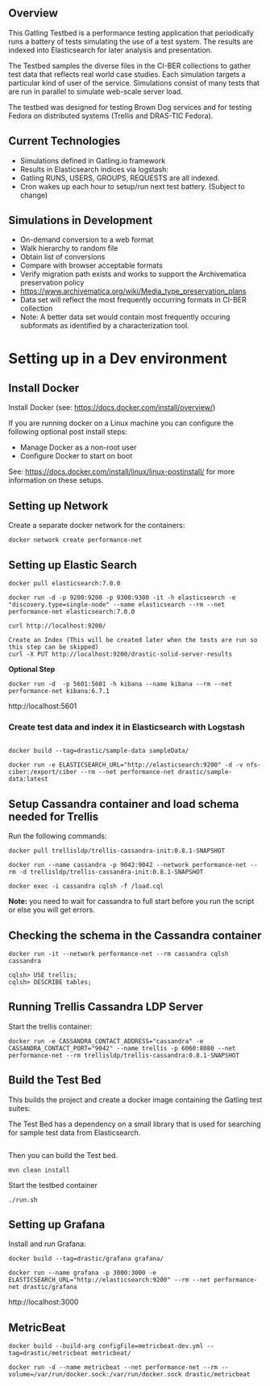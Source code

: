 ## Overview
This Gatling Testbed is a performance testing application that periodically runs a battery of tests simulating the use of a test system. The results are indexed into Elasticsearch for later analysis and presentation.

The Testbed samples the diverse files in the CI-BER collections to gather test data that reflects real world case studies. Each simulation targets a particular kind of user of the service. Simulations consist of many tests that are run in parallel to simulate web-scale server load.

The testbed was designed for testing Brown Dog services and for testing Fedora on distributed systems (Trellis and DRAS-TIC Fedora).

## Current Technologies
* Simulations defined in Gatling.io framework
* Results in Elasticsearch indices via logstash:
 * Gatling RUNS, USERS, GROUPS, REQUESTS are all indexed.
* Cron wakes up each hour to setup/run next test battery. (Subject to change)

## Simulations in Development
* On-demand conversion to a web format
 * Walk hierarchy to random file
 * Obtain list of conversions
 * Compare with browser acceptable formats
* Verify migration path exists and works to support the Archivematica preservation policy
 * https://www.archivematica.org/wiki/Media_type_preservation_plans
 * Data set will reflect the most frequently occurring formats in CI-BER collection
 * Note: A better data set would contain most frequently occuring subformats as identified by a characterization tool.


# Setting up in a Dev environment

## Install Docker
Install Docker (see: https://docs.docker.com/install/overview/)

If you are running docker on a Linux machine you can configure the following optional post install steps:
- Manage Docker as a non-root user
- Configure Docker to start on boot

See: https://docs.docker.com/install/linux/linux-postinstall/ for more information on these setups.

## Setting up Network

Create a separate docker network for the containers:
```shell
docker network create performance-net
```

## Setting up Elastic Search

```shell
docker pull elasticsearch:7.0.0

docker run -d -p 9200:9200 -p 9300:9300 -it -h elasticsearch -e "discovery.type=single-node" --name elasticsearch --rm --net performance-net elasticsearch:7.0.0

curl http://localhost:9200/

Create an Index (This will be created later when the tests are run so this step can be skipped)
curl -X PUT http://localhost:9200/drastic-solid-server-results
```

 
**Optional Step**

```shell
docker run -d  -p 5601:5601 -h kibana --name kibana --rm --net performance-net kibana:6.7.1
```

http://localhost:5601

### Create test data and index it in Elasticsearch with Logstash
```shell

docker build --tag=drastic/sample-data sampleData/

docker run -e ELASTICSEARCH_URL="http://elasticsearch:9200" -d -v nfs-ciber:/export/ciber --rm --net performance-net drastic/sample-data:latest
```

## Setup Cassandra container and load schema needed for Trellis
Run the following commands:

```shell
docker pull trellisldp/trellis-cassandra-init:0.8.1-SNAPSHOT

docker run --name cassandra -p 9042:9042 --network performance-net --rm -d trellisldp/trellis-cassandra-init:0.8.1-SNAPSHOT

docker exec -i cassandra cqlsh -f /load.cql
```
**Note:** you need to wait for cassandra to full start before you run the script or else you will get errors.

## Checking the schema in the Cassandra container

```shell
docker run -it --network performance-net --rm cassandra cqlsh cassandra

cqlsh> USE trellis;
cqlsh> DESCRIBE tables;

```

## Running Trellis Cassandra LDP Server

Start the trellis container:
```shell
docker run -e CASSANDRA_CONTACT_ADDRESS="cassandra" -e CASSANDRA_CONTACT_PORT="9042" --name trellis -p 6060:8080 --net performance-net --rm trellisldp/trellis-cassandra:0.8.1-SNAPSHOT
```


## Build the Test Bed

This builds the project and create a docker image containing the Gatling test suites:

The Test Bed has a dependency on a small library that is used for searching for sample test data from Elasticsearch.

```shell

```
Then you can build the Test bed.

```shell
mvn clean install
```

Start the testbed container
```shell
./run.sh
```

## Setting up Grafana

Install and run Grafana:

```shell
docker build --tag=drastic/grafana grafana/

docker run --name grafana -p 3000:3000 -e ELASTICSEARCH_URL="http://elasticsearch:9200" --rm --net performance-net drastic/grafana
```

http://localhost:3000


## MetricBeat

```shell
docker build --build-arg configFile=metricbeat-dev.yml --tag=drastic/metricbeat metricbeat/

docker run -d --name metricbeat --net performance-net --rm --volume=/var/run/docker.sock:/var/run/docker.sock drastic/metricbeat
```
